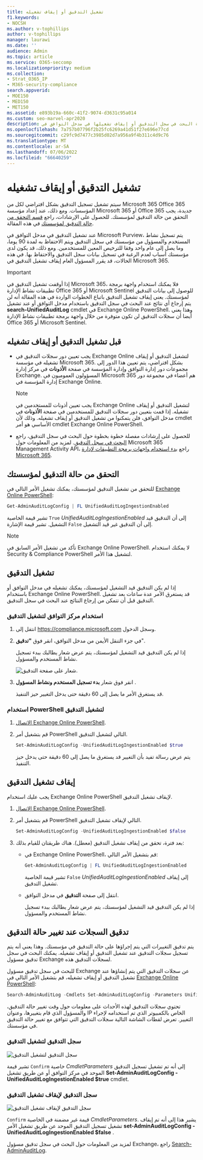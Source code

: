 ```yaml
---
title: تشغيل التدقيق أو إيقاف تشغيله
f1.keywords:
- NOCSH
ms.author: v-tophillips
author: v-tophillips
manager: laurawi
ms.date: ''
audience: Admin
ms.topic: article
ms.service: O365-seccomp
ms.localizationpriority: medium
ms.collection:
- Strat_O365_IP
- M365-security-compliance
search.appverid:
- MOE150
- MED150
- MET150
ms.assetid: e893b19a-660c-41f2-9074-d3631c95a014
ms.custom: seo-marvel-apr2020
description: كيفية تشغيل ميزة البحث في سجل التدقيق أو إيقاف تشغيلها في مدخل التوافق في Microsoft Purview لتمكين قدرة المسؤولين على البحث في سجل التدقيق أو تعطيلها.
ms.openlocfilehash: 7a757b07796f2b25fc6269a41d51f27e696e77cd
ms.sourcegitcommit: c29fc9d7477c3985d02d7a956a9f4b311c4d9c76
ms.translationtype: MT
ms.contentlocale: ar-SA
ms.lasthandoff: 07/06/2022
ms.locfileid: "66640259"
---
```

# <a name="turn-auditing-on-or-off"></a>تشغيل التدقيق أو إيقاف تشغيله

سيتم تشغيل تسجيل التدقيق بشكل افتراضي لكل من Microsoft 365 Office 365 المؤسسات. ومع ذلك، عند إعداد مؤسسة Microsoft 365 أو Office 365 جديدة، يجب التحقق من حالة التدقيق لمؤسستك. للحصول على الإرشادات، راجع [قسم التحقق من حالة التدقيق لمؤسستك](#verify-the-auditing-status-for-your-organization) في هذه المقالة. 

عند تشغيل التدقيق في مدخل التوافق في Microsoft Purview، يتم تسجيل نشاط المستخدم والمسؤول من مؤسستك في سجل التدقيق ويتم الاحتفاظ به لمدة 90 يوما، وما يصل إلى عام واحد وفقا للترخيص المعين للمستخدمين. ومع ذلك، قد يكون لدى مؤسستك أسباب لعدم الرغبة في تسجيل بيانات سجل التدقيق والاحتفاظ بها. في هذه الحالات، قد يقرر المسؤول العام إيقاف تشغيل التدقيق في Microsoft 365.

> [!IMPORTANT]
> إذا أوقفت تشغيل التدقيق في Microsoft 365، فلا يمكنك استخدام واجهة برمجة تطبيقات نشاط الإدارة Office 365 أو Microsoft Sentinel للوصول إلى بيانات التدقيق لمؤسستك. يعني إيقاف تشغيل التدقيق باتباع الخطوات الواردة في هذه المقالة أنه لن يتم إرجاع أي نتائج عند البحث في سجل التدقيق باستخدام مدخل التوافق أو عند تشغيل **search-UnifiedAuditLog** cmdlet في Exchange Online PowerShell. وهذا يعني أيضا أن سجلات التدقيق لن تكون متوفرة من خلال واجهة برمجة تطبيقات نشاط الإدارة Office 365 أو Microsoft Sentinel.
  
## <a name="before-you-turn-auditing-on-or-off"></a>قبل تشغيل التدقيق أو إيقاف تشغيله

- يجب تعيين دور سجلات التدقيق في Exchange Online لتشغيل التدقيق أو إيقاف تشغيله في مؤسسة Microsoft 365. بشكل افتراضي، يتم تعيين هذا الدور إلى مجموعات دور إدارة التوافق وإدارة المؤسسة في صفحة **الأذونات** في مركز إدارة Exchange. المسؤولون العموميون في Microsoft 365 هم أعضاء في مجموعة دور إدارة المؤسسة في Exchange Online.

    > [!NOTE]
    > يجب تعيين أذونات للمستخدمين في Exchange Online لتشغيل التدقيق أو إيقاف تشغيله. إذا قمت بتعيين دور سجلات التدقيق للمستخدمين في صفحة **الأذونات** في مدخل التوافق، فلن يتمكنوا من تشغيل التدقيق أو إيقاف تشغيله. وذلك لأن cmdlet الأساسي هو أمر cmdlet Exchange Online PowerShell.

- للحصول على إرشادات مفصلة خطوة بخطوة حول البحث في سجل التدقيق، راجع [البحث في سجل التدقيق](search-the-audit-log-in-security-and-compliance.md). لمزيد من المعلومات حول Microsoft 365 Management Activity API، راجع [بدء استخدام واجهات برمجة التطبيقات لإدارة Microsoft 365](/office/office-365-management-api/get-started-with-office-365-management-apis).

## <a name="verify-the-auditing-status-for-your-organization"></a>التحقق من حالة التدقيق لمؤسستك

للتحقق من تشغيل التدقيق لمؤسستك، يمكنك تشغيل الأمر التالي في [Exchange Online PowerShell](/powershell/exchange/connect-to-exchange-online-powershell):

```powershell
Get-AdminAuditLogConfig | FL UnifiedAuditLogIngestionEnabled
```

تشير قيمة الخاصية `True`  _UnifiedAuditLogIngestionEnabled_ إلى أن التدقيق قيد التشغيل. تشير قيمة الإشارة `False` إلى أن التدقيق غير قيد التشغيل.

> [!NOTE]
> تأكد من تشغيل الأمر السابق في Exchange Online PowerShell. لا يمكنك استخدام Security & Compliance PowerShell لتشغيل هذا الأمر.

## <a name="turn-on-auditing"></a>تشغيل التدقيق

إذا لم يكن التدقيق قيد التشغيل لمؤسستك، يمكنك تشغيله في مدخل التوافق أو باستخدام Exchange Online PowerShell. قد يستغرق الأمر عدة ساعات بعد تشغيل التدقيق قبل أن تتمكن من إرجاع النتائج عند البحث في سجل التدقيق.
  
### <a name="use-the-compliance-center-to-turn-on-auditing"></a>استخدام مركز التوافق لتشغيل التدقيق

1. انتقل إلى <https://compliance.microsoft.com> وسجل الدخول.

2. في جزء التنقل الأيمن من مدخل التوافق، انقر فوق **"تدقيق**".

   إذا لم يكن التدقيق قيد التشغيل لمؤسستك، يتم عرض شعار يطالبك ببدء تسجيل نشاط المستخدم والمسؤول.

   ![شعار على صفحة التدقيق.](../media/AuditingBanner.png)

3. انقر فوق شعار **بدء تسجيل المستخدم ونشاط المسؤول** .

   قد يستغرق الأمر ما يصل إلى 60 دقيقة حتى يدخل التغيير حيز التنفيذ.

### <a name="use-powershell-to-turn-on-auditing"></a>استخدام PowerShell لتشغيل التدقيق

1. [الاتصال Exchange Online PowerShell](/powershell/exchange/connect-to-exchange-online-powershell).

2. قم بتشغيل أمر PowerShell التالي لتشغيل التدقيق.

    ```powershell
    Set-AdminAuditLogConfig -UnifiedAuditLogIngestionEnabled $true
    ```

    يتم عرض رسالة تفيد بأن التغيير قد يستغرق ما يصل إلى 60 دقيقة حتى يدخل حيز التنفيذ.
  
## <a name="turn-off-auditing"></a>إيقاف تشغيل التدقيق

يجب عليك استخدام Exchange Online PowerShell لإيقاف تشغيل التدقيق.
  
1. [الاتصال Exchange Online PowerShell](/powershell/exchange/connect-to-exchange-online-powershell).

2. قم بتشغيل أمر PowerShell التالي لإيقاف تشغيل التدقيق.

    ```powershell
    Set-AdminAuditLogConfig -UnifiedAuditLogIngestionEnabled $false
    ```

3. بعد فترة، تحقق من إيقاف تشغيل التدقيق (معطل). هناك طريقتان للقيام بذلك:

    - في Exchange Online PowerShell، قم بتشغيل الأمر التالي:

      ```powershell
      Get-AdminAuditLogConfig | FL UnifiedAuditLogIngestionEnabled
      ```

      تشير قيمة الخاصية  `False`  _UnifiedAuditLogIngestionEnabled_ إلى إيقاف تشغيل التدقيق.

    - انتقل إلى صفحة **التدقيق** في مدخل التوافق.

      إذا لم يكن التدقيق قيد التشغيل لمؤسستك، يتم عرض شعار يطالبك ببدء تسجيل نشاط المستخدم والمسؤول.

## <a name="audit-records-when-auditing-status-is-changed"></a>تدقيق السجلات عند تغيير حالة التدقيق

يتم تدقيق التغييرات التي يتم إجراؤها على حالة التدقيق في مؤسستك. وهذا يعني أنه يتم تسجيل سجلات التدقيق عند تشغيل التدقيق أو إيقاف تشغيله. يمكنك البحث في سجل تدقيق مسؤول Exchange لسجلات التدقيق هذه.

للبحث في سجل تدقيق مسؤول Exchange عن سجلات التدقيق التي يتم إنشاؤها عند تشغيل التدقيق أو إيقاف تشغيله، قم بتشغيل الأمر التالي في [Exchange Online PowerShell](/powershell/exchange/connect-to-exchange-online-powershell):

```powershell
Search-AdminAuditLog -Cmdlets Set-AdminAuditLogConfig -Parameters UnifiedAuditLogIngestionEnabled
```

تحتوي سجلات التدقيق لهذه الأحداث على معلومات حول وقت تغيير حالة التدقيق، والمسؤول الذي قام بتغييرها، وعنوان IP الخاص بالكمبيوتر الذي تم استخدامه لإجراء التغيير. تعرض لقطات الشاشة التالية سجلات التدقيق التي تتوافق مع تغيير حالة التدقيق في مؤسستك.

### <a name="audit-record-for-turning-on-auditing"></a>سجل التدقيق لتشغيل التدقيق

![سجل التدقيق لتشغيل التدقيق](../media/AuditStatusAuditingEnabled.png)

تشير قيمة `Confirm` خاصية *CmdletParameters* إلى أنه تم تشغيل تسجيل التدقيق الموحد في مركز التوافق أو عن طريق تشغيل **Set-AdminAuditLogConfig -UnifiedAuditLogIngestionEnabled $true** cmdlet.

### <a name="audit-record-for-turning-off-auditing"></a>سجل التدقيق لإيقاف تشغيل التدقيق

![سجل التدقيق لإيقاف تشغيل التدقيق](../media/AuditStatusAuditingDisabled.png)

`Confirm` قيمة غير مضمنة في الخاصية *CmdletParameters*. يشير هذا إلى أنه تم إيقاف تشغيل تسجيل التدقيق الموحد عن طريق تشغيل الأمر **set-AdminAuditLogConfig -UnifiedAuditLogIngestionEnabled $false** .

لمزيد من المعلومات حول البحث في سجل تدقيق مسؤول Exchange، راجع [Search-AdminAuditLog](/powershell/module/exchange/search-adminauditlog).

